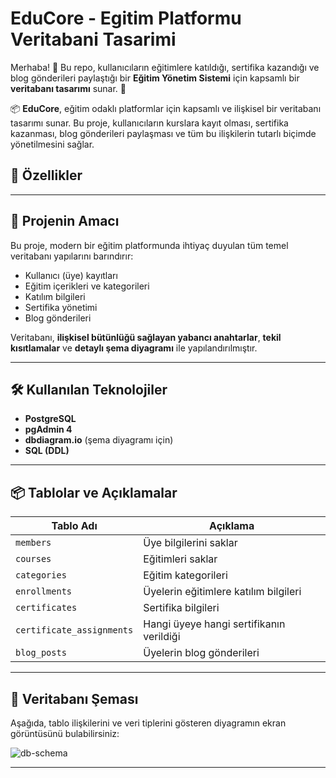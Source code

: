 # EduCore - Egitim Platformu Veritabani Tasarimi

Merhaba! 👋 Bu repo, kullanıcıların eğitimlere katıldığı, sertifika kazandığı ve blog gönderileri paylaştığı bir **Eğitim Yönetim Sistemi** için kapsamlı bir **veritabanı tasarımı** sunar. 🚀

📦 **EduCore**, eğitim odaklı platformlar için kapsamlı ve ilişkisel bir veritabanı tasarımı sunar. Bu proje, kullanıcıların kurslara kayıt olması, sertifika kazanması, blog gönderileri paylaşması ve tüm bu ilişkilerin tutarlı biçimde yönetilmesini sağlar.

## 🚀 Özellikler
---

## 🧠 Projenin Amacı

Bu proje, modern bir eğitim platformunda ihtiyaç duyulan tüm temel veritabanı yapılarını barındırır:

- Kullanıcı (üye) kayıtları
- Eğitim içerikleri ve kategorileri
- Katılım bilgileri
- Sertifika yönetimi
- Blog gönderileri

Veritabanı, **ilişkisel bütünlüğü sağlayan yabancı anahtarlar**, **tekil kısıtlamalar** ve **detaylı şema diyagramı** ile yapılandırılmıştır.

---

## 🛠️ Kullanılan Teknolojiler

- **PostgreSQL**
- **pgAdmin 4**
- **dbdiagram.io** (şema diyagramı için)
- **SQL (DDL)**

---

## 📦 Tablolar ve Açıklamalar

| Tablo Adı              | Açıklama |
|------------------------|----------|
| `members`              | Üye bilgilerini saklar |
| `courses`              | Eğitimleri saklar |
| `categories`           | Eğitim kategorileri |
| `enrollments`          | Üyelerin eğitimlere katılım bilgileri |
| `certificates`         | Sertifika bilgileri |
| `certificate_assignments` | Hangi üyeye hangi sertifikanın verildiği |
| `blog_posts`           | Üyelerin blog gönderileri |

---

## 📌 Veritabanı Şeması

Aşağıda, tablo ilişkilerini ve veri tiplerini gösteren diyagramın ekran görüntüsünü bulabilirsiniz:


![db-schema](https://github.com/user-attachments/assets/ef3aded1-2808-4258-b711-b51ea33f31f9)


---
